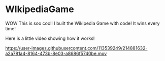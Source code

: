 # WIkipediaGame

WOW This is soo cool! I built the Wikipedia Game with code! It wins every time! 


Here is a little video showing how it works! 

https://user-images.githubusercontent.com/113539249/214881632-a2a781a4-8164-473b-8e03-a8686f5740be.mov

